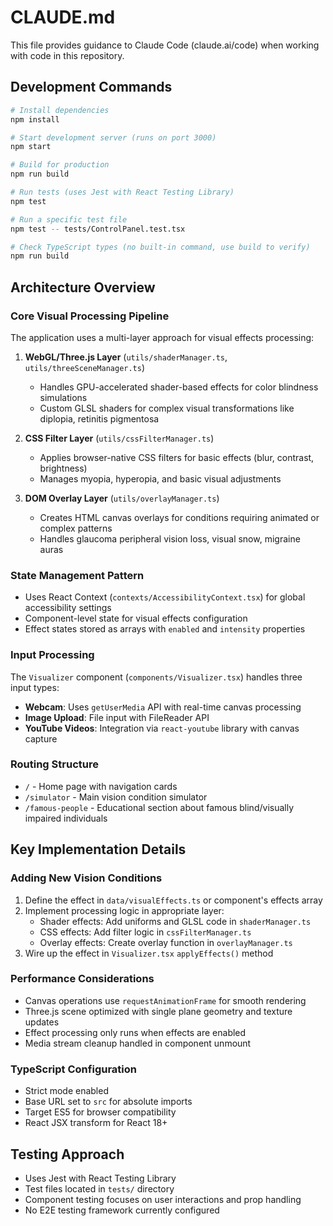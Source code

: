 # CLAUDE.md

This file provides guidance to Claude Code (claude.ai/code) when working with code in this repository.

## Development Commands

```bash
# Install dependencies
npm install

# Start development server (runs on port 3000)
npm start

# Build for production
npm run build

# Run tests (uses Jest with React Testing Library)
npm test

# Run a specific test file
npm test -- tests/ControlPanel.test.tsx

# Check TypeScript types (no built-in command, use build to verify)
npm run build
```

## Architecture Overview

### Core Visual Processing Pipeline
The application uses a multi-layer approach for visual effects processing:

1. **WebGL/Three.js Layer** (`utils/shaderManager.ts`, `utils/threeSceneManager.ts`)
   - Handles GPU-accelerated shader-based effects for color blindness simulations
   - Custom GLSL shaders for complex visual transformations like diplopia, retinitis pigmentosa

2. **CSS Filter Layer** (`utils/cssFilterManager.ts`)
   - Applies browser-native CSS filters for basic effects (blur, contrast, brightness)
   - Manages myopia, hyperopia, and basic visual adjustments

3. **DOM Overlay Layer** (`utils/overlayManager.ts`)
   - Creates HTML canvas overlays for conditions requiring animated or complex patterns
   - Handles glaucoma peripheral vision loss, visual snow, migraine auras

### State Management Pattern
- Uses React Context (`contexts/AccessibilityContext.tsx`) for global accessibility settings
- Component-level state for visual effects configuration
- Effect states stored as arrays with `enabled` and `intensity` properties

### Input Processing
The `Visualizer` component (`components/Visualizer.tsx`) handles three input types:
- **Webcam**: Uses `getUserMedia` API with real-time canvas processing
- **Image Upload**: File input with FileReader API
- **YouTube Videos**: Integration via `react-youtube` library with canvas capture

### Routing Structure
- `/` - Home page with navigation cards
- `/simulator` - Main vision condition simulator
- `/famous-people` - Educational section about famous blind/visually impaired individuals

## Key Implementation Details

### Adding New Vision Conditions
1. Define the effect in `data/visualEffects.ts` or component's effects array
2. Implement processing logic in appropriate layer:
   - Shader effects: Add uniforms and GLSL code in `shaderManager.ts`
   - CSS effects: Add filter logic in `cssFilterManager.ts`
   - Overlay effects: Create overlay function in `overlayManager.ts`
3. Wire up the effect in `Visualizer.tsx` `applyEffects()` method

### Performance Considerations
- Canvas operations use `requestAnimationFrame` for smooth rendering
- Three.js scene optimized with single plane geometry and texture updates
- Effect processing only runs when effects are enabled
- Media stream cleanup handled in component unmount

### TypeScript Configuration
- Strict mode enabled
- Base URL set to `src` for absolute imports
- Target ES5 for browser compatibility
- React JSX transform for React 18+

## Testing Approach
- Uses Jest with React Testing Library
- Test files located in `tests/` directory
- Component testing focuses on user interactions and prop handling
- No E2E testing framework currently configured